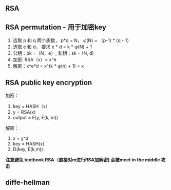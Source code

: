 ## RSA

## RSA permutation -  用于加密key

1. 选取 p 和 q 两个质数， p*q = N， φ(N) = （p-1) * (q - 1）
2. 选取 e 和 d， 要求 e * d = k * φ(N) + 1
3. 公钥：pk =（N，e）, 私钥：sk = (N, d)
4. 加密: RSA（x）= x^e
5. 解密：x^e*d = x^(k * φ(n) + 1) = x

## RSA public key encryption
加密：
1. key = HASH（x）
2. y = RSA(x)
3. output = E(y, E(k, m))  

解密：
1. x = y^d
2. key = HASH(x)
3. D(key, E(k,m))

__注意避免 textbook RSA（直接对m进行RSA加解密) 会被meet in the middle 攻击__

## diffe-hellman 

